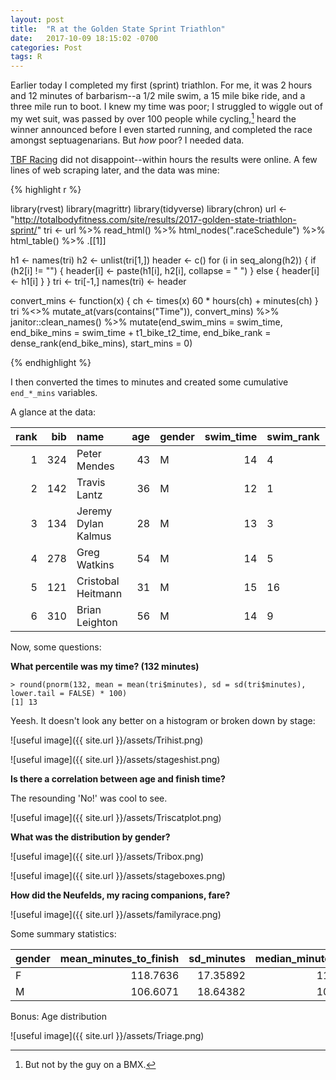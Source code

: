 ```yaml
---
layout: post
title:  "R at the Golden State Sprint Triathlon"
date:   2017-10-09 18:15:02 -0700
categories: Post
tags: R
---
```


Earlier today I completed my first (sprint) triathlon. For me, it was 2 hours and 12 minutes of barbarism--a 1/2 mile swim, 
a 15 mile bike ride, and a three mile run to boot. I knew my time was poor; I struggled to wiggle out of my wet suit, was passed 
by over 100 people while cycling,[^1] heard the winner announced before I even started running, and completed the race amongst
septuagenarians. But *how* poor? I needed data.

[^1]: But not by the guy on a BMX.

<!--more-->

[TBF Racing](http://totalbodyfitness.com/site/) did not disappoint--within hours the results were online. A few lines of web scraping later, 
and the data was mine:


{% highlight r %}

library(rvest)
library(magrittr)
library(tidyverse)
library(chron)
url <- "http://totalbodyfitness.com/site/results/2017-golden-state-triathlon-sprint/"
tri <- url %>% 
  read_html() %>% 
  html_nodes(".raceSchedule") %>% 
  html_table() %>%
  .[[1]]

h1 <- names(tri)
h2 <- unlist(tri[1,])
header <- c()
for (i in seq_along(h2)) {
  if (h2[i] != "") {
    header[i] <- paste(h1[i], h2[i], collapse = " ")
  } else {
    header[i] <- h1[i]
  }
}
tri <- tri[-1,]
names(tri) <- header

convert_mins <- function(x) {
  ch <- times(x)
  60 * hours(ch) + minutes(ch)
}
tri %<>%
  mutate_at(vars(contains("Time")), convert_mins) %>% 
  janitor::clean_names() %>% 
  mutate(end_swim_mins = swim_time,
         end_bike_mins = swim_time + t1_bike_t2_time,
         end_bike_rank = dense_rank(end_bike_mins),
         start_mins = 0) 

{% endhighlight %}

I then converted the times to minutes and created some cumulative `end_*_mins` variables.

A glance at the data:

| rank| bib|name                | age|gender | swim_time|swim_rank | t1_bike_t2_time|t1_bike_t2_rank | run_time|run_rank | finish_time|
|----:|---:|:-------------------|---:|:------|---------:|:---------|---------------:|:---------------|--------:|:--------|-----------:|
|    1| 324|Peter Mendes        |  43|M      |        14|4         |              41|1               |       18|2        |          74|
|    2| 142|Travis Lantz        |  36|M      |        12|1         |              42|3               |       19|8        |          75|
|    3| 134|Jeremy Dylan Kalmus |  28|M      |        13|3         |              43|5               |       18|3        |          75|
|    4| 278|Greg Watkins        |  54|M      |        14|5         |              43|4               |       20|11       |          78|
|    5| 121|Cristobal Heitmann  |  31|M      |        15|16        |              44|8               |       19|6        |          79|
|    6| 310|Brian Leighton      |  56|M      |        14|9         |              42|2               |       22|36       |          80|


Now, some questions:

**What percentile was my time? (132 minutes)**

```
> round(pnorm(132, mean = mean(tri$minutes), sd = sd(tri$minutes), lower.tail = FALSE) * 100)
[1] 13

```

Yeesh. It doesn't look any better on a histogram or broken down by stage:

![useful image]({{ site.url }}/assets/Trihist.png)

![useful image]({{ site.url }}/assets/stageshist.png)


**Is there a correlation between age and finish time?**

The resounding 'No!' was cool to see.

![useful image]({{ site.url }}/assets/Triscatplot.png)

**What was the distribution by gender?**


![useful image]({{ site.url }}/assets/Tribox.png)

![useful image]({{ site.url }}/assets/stageboxes.png)

**How did the Neufelds, my racing companions, fare?**

![useful image]({{ site.url }}/assets/familyrace.png)

Some summary statistics:

|gender | mean_minutes_to_finish| sd_minutes| median_minutes| best| average_age|
|:------|----------------------:|----------:|--------------:|----:|-----------:|
|F      |               118.7636|   17.35892|            117|   84|          37|
|M      |               106.6071|   18.64382|            104|   74|          43|


Bonus: Age distribution

![useful image]({{ site.url }}/assets/Triage.png)








